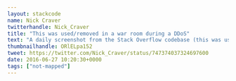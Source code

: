 ```yaml
---
layout: stackcode
name: Nick Craver
twitterhandle: Nick_Craver
title: "This was used/removed in a war room during a DDoS"
text: "A daily screenshot from the Stack Overflow codebase (this was used/removed in a war room during a DDoS). "
thumbnailhandle: ORlELpa152
tweet: https://twitter.com/Nick_Craver/status/747374037324697600
date: 2016-06-27 10:20:30+0000
tags: ["not-mapped"]
---
```

